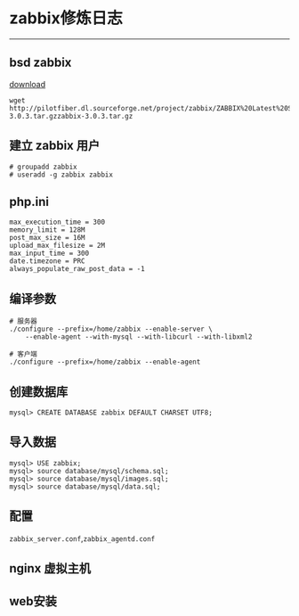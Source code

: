 # zabbix修炼日志
****



## bsd zabbix

[download](http://www.zabbix.com/download.php)

```
wget http://pilotfiber.dl.sourceforge.net/project/zabbix/ZABBIX%20Latest%20Stable/3.0.3/zabbix-3.0.3.tar.gzzabbix-3.0.3.tar.gz
```

## 建立 zabbix 用户
```
# groupadd zabbix
# useradd -g zabbix zabbix
```

## php.ini

```
max_execution_time = 300
memory_limit = 128M
post_max_size = 16M
upload_max_filesize = 2M
max_input_time = 300
date.timezone = PRC
always_populate_raw_post_data = -1
```

## 编译参数

```
# 服务器
./configure --prefix=/home/zabbix --enable-server \
    --enable-agent --with-mysql --with-libcurl --with-libxml2

# 客户端
./configure --prefix=/home/zabbix --enable-agent
```

## 创建数据库

```
mysql> CREATE DATABASE zabbix DEFAULT CHARSET UTF8;
```

## 导入数据

```
mysql> USE zabbix;
mysql> source database/mysql/schema.sql;
mysql> source database/mysql/images.sql;
mysql> source database/mysql/data.sql;
```

## 配置

`zabbix_server.conf`,`zabbix_agentd.conf`

## nginx 虚拟主机

## web安装